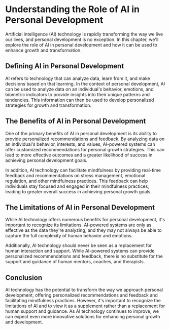 Understanding the Role of AI in Personal Development
===============================================================================================================

Artificial intelligence (AI) technology is rapidly transforming the way we live our lives, and personal development is no exception. In this chapter, we'll explore the role of AI in personal development and how it can be used to enhance growth and transformation.

Defining AI in Personal Development
-----------------------------------

AI refers to technology that can analyze data, learn from it, and make decisions based on that learning. In the context of personal development, AI can be used to analyze data on an individual's behavior, emotions, and biometric indicators to provide insights into their unique patterns and tendencies. This information can then be used to develop personalized strategies for growth and transformation.

The Benefits of AI in Personal Development
------------------------------------------

One of the primary benefits of AI in personal development is its ability to provide personalized recommendations and feedback. By analyzing data on an individual's behavior, interests, and values, AI-powered systems can offer customized recommendations for personal growth strategies. This can lead to more effective outcomes and a greater likelihood of success in achieving personal development goals.

In addition, AI technology can facilitate mindfulness by providing real-time feedback and recommendations on stress management, emotional regulation, and other mindfulness practices. This feedback can help individuals stay focused and engaged in their mindfulness practices, leading to greater overall success in achieving personal growth goals.

The Limitations of AI in Personal Development
---------------------------------------------

While AI technology offers numerous benefits for personal development, it's important to recognize its limitations. AI-powered systems are only as effective as the data they're analyzing, and they may not always be able to capture the full complexity of human behavior and emotions.

Additionally, AI technology should never be seen as a replacement for human interaction and support. While AI-powered systems can provide personalized recommendations and feedback, there is no substitute for the support and guidance of human mentors, coaches, and therapists.

Conclusion
----------

AI technology has the potential to transform the way we approach personal development, offering personalized recommendations and feedback and facilitating mindfulness practices. However, it's important to recognize the limitations of AI and to view it as a supplement rather than a replacement for human support and guidance. As AI technology continues to improve, we can expect even more innovative solutions for enhancing personal growth and development.
